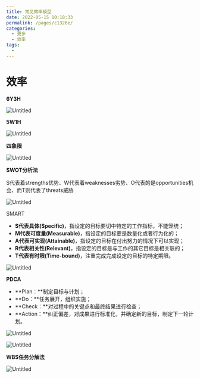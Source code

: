 ```yaml
---
title: 常见效率模型
date: 2022-05-15 10:18:33
permalink: /pages/c1326e/
categories:
  - 更多
  - 效率
tags:
  - 
---
```

# 效率

**6Y3H**

![Untitled](%E6%95%88%E7%8E%87%20da7c99a04d724755b964526b9876925a/Untitled.png)

**5W1H**

![Untitled](%E6%95%88%E7%8E%87%20da7c99a04d724755b964526b9876925a/Untitled%201.png)

**四象限**

![Untitled](%E6%95%88%E7%8E%87%20da7c99a04d724755b964526b9876925a/Untitled%202.png)

**SWOT分析法**

S代表着strengths优势、W代表着weaknesses劣势、O代表的是opportunities机会、而T则代表了threats威胁

![Untitled](%E6%95%88%E7%8E%87%20da7c99a04d724755b964526b9876925a/Untitled%203.png)

SMART

- **S代表具体(Specific)**，指设定的目标要切中特定的工作指标，不能笼统；
- **M代表可度量(Measurable)**，指设定的目标要是数量化或者行为化的；
- **A代表可实现(Attainable)**，指设定的目标在付出努力的情况下可以实现；
- **R代表相关性(Relevant)**，指设定的目标是与工作的其它目标是相关联的；
- **T代表有时限(Time-bound)**，注重完成完成设定的目标的特定期限。

![Untitled](%E6%95%88%E7%8E%87%20da7c99a04d724755b964526b9876925a/Untitled%204.png)

**PDCA**

- **Plan：**制定目标与计划；
- **Do：**任务展开，组织实施；
- **Check：**对过程中的关键点和最终结果进行检查；
- **Action：**纠正偏差，对成果进行标准化，并确定新的目标，制定下一轮计划。

![Untitled](%E6%95%88%E7%8E%87%20da7c99a04d724755b964526b9876925a/Untitled%205.png)

![Untitled](%E6%95%88%E7%8E%87%20da7c99a04d724755b964526b9876925a/Untitled%206.png)

**WBS任务分解法**

![Untitled](%E6%95%88%E7%8E%87%20da7c99a04d724755b964526b9876925a/Untitled%207.png)